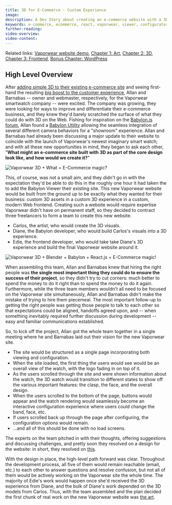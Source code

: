 ```yaml
---
title: 3D for E-Commerce - Custom Experience
image:
description: A Dev Story about creating an e-commerce website with a 3D viewer/configurator built into the design.
keywords: e-commerce, ecommerce, react, vaporwear, viewer, configurator
further-reading:
video-overview:
video-content:
---
```


Related links:
[Vaporwear website demo](https://syntheticmagus.github.io/vaporwear-react-site-deployment/),
[Chapter 1: Art](./vaporwearConfigurator/art),
[Chapter 2: 3D](./vaporwearConfigurator/3d),
[Chapter 3: Frontend](./vaporwearConfigurator/frontend),
[Bonus Chapter: WordPress](./vaporwearConfigurator/wordpress)

## High Level Overview

After
[adding simple 3D to their existing e-commerce site](./vaporwearViewer)
and seeing first-hand the resulting
[big boost to the customer experience](https://www.zdnet.com/article/2021-is-the-year-that-3d-and-augmented-reality-for-commerce-cashes-in/),
Allan and Barnabas -- owner and webmaster, respectively, for the Vaporwear
smartwatch company -- were excited. The company was growing, they were
looking for ways to improve and differentiate their e-commerce business,
and they knew they'd barely scratched the surface of what they could do
with 3D on the Web. Fishing for inspiration on the
[Babylon.js forum](https://forum.babylonjs.com/c/demos),
Allan found a
[Babylon Utility](./showroomCamera)
allowing the seamless integration of several different camera behaviors
for a "showroom" experience. Allan and Barnabas had already been discussing
a major update to their website to coincide with the launch of Vaporwear's
newest imaginary smart watch; and with all these new opportunities in
mind, they began to ask each other, "**What might an e-commerce site
built with 3D as part of the core design look like, and how would we
create it?**"

![Vaporwear 3D + What = E-Commerce magic?](/img/devStories/vaporwearConfigurator/question.png)

This, of course, was not a small aim, and they didn't go in with the
expectation they'd be able to do this in the roughly one hour it had taken
the to add the Babylon Viewer their existing site. This new Vaporwear
website would be built from the ground up to be exactly what they wanted
for their business: custom 3D assets in a custom 3D experience in a
custom, modern Web frontend. Creating such a website would require
expertise Vaporwear didn't have on permanent staff, so they decided to
contract three freelancers to form a team to create this new website.

- Carlos, the artist, who would create the 3D visuals.
- Diane, the Babylon developer, who would build Carlos's visuals into a
  3D experience.
- Edie, the frontend developer, who would take take Diane's 3D experience
  and build the final Vaporwear website around it.

![Vaporwear 3D + Blender + Babylon + React.js = E-Commerce magic!](/img/devStories/vaporwearConfigurator/answer.png)

When assembling this team, Allan and Barnabas knew that hiring the right
people was **the single most important thing they could do to ensure the
success of their project**, so they didn't try to cut corners: much better
to spend the money to do it right than to spend the money to do it again.
Furthermore, while the three team members wouldn't all need to be
focused on the Vaporwear site simultaneously, Allan and Barnabas didn't
make the mistake of trying to hire them piecemeal. The most important
follow-up to getting the right people was getting those people to talk
to each other so that expectations could be aligned, handoffs agreed upon,
and -- when something inevitably required further discussion during
development -- easy and familiar communications established.

So, to kick off the project, Allan got the whole team together in a single
meeting where he and Barnabas laid out their vision for the new Vaporwear
site.

- The site would be structured as a single page incorporating both
  viewing and configuration.
- When the site loaded, the first thing the users would see would be
  an overall view of the watch, with the logo fading in on top of it.
- As the users scrolled through the site and were shown information
  about the watch, the 3D watch would transition to different states
  to show off the various important features: the clasp, the face,
  and the overall design.
- When the users scrolled to the bottom of the page, buttons would
  appear and the watch rendering would seamlessly become an interactive
  configuration experience where users could change the band, face, etc.
- If users scrolled back up through the page after configuring, the
  configuration options would remain.
- ...and all of this should be done with no load screens.

The experts on the team pitched in with their thoughts, offering
suggestions and discussing challenges, and pretty soon they resolved on
a design for the website: in short, they resolved on
[this](https://syntheticmagus.github.io/vaporwear-react-site-deployment/).

With the design in place, the high-level path forward was clear. Throughout
the development process, all five of them would remain reachable (email,
etc.) to each other to answer questions and resolve confusion, but not
all of them would be actively working on the Vaporwear site the whole
time. The majority of Edie's work would happen once she'd received the
3D experience from Diane, and the bulk of Diane's work depended on the
3D models from Carlos. Thus, with the team assembled and the plan decided
the first chunk of real work on the new Vaporwear website was
[the art](./vaporwearConfigurator/art).

